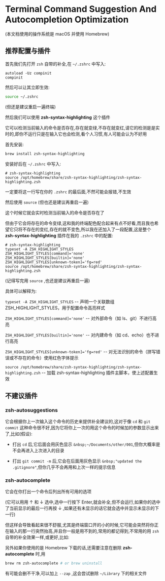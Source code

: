 # Terminal Command Suggestion And Autocompletion Optimization

(本文档使用的操作系统是 macOS 并使用 Homebrew)

## 推荐配置与插件

首先我们先打开 `zsh` 自带的补全,在 `~/.zshrc` 中写入:

```plaintext
autoload -Uz compinit
compinit
```

然后可以让其立即生效:

```zsh
source ~/.zshrc
```

(但还是建议重启一遍终端)

然后我们可以使用 **zsh-syntax-highlighting** 这个插件

它可以检测当前输入的命令是否存在,存在就变绿,不存在就变红,请它的检测是是实时的,即你不运行只是在输入它也会检测,看个人习惯,有人可能会认为不好用

首先安装:

```zsh
brew install zsh-syntax-highlighting
```

安装好后在 `~/.zshrc` 中写入:

```plaintext
# zsh-syntax-highlighting
source /opt/homebrew/share/zsh-syntax-highlighting/zsh-syntax-highlighting.zsh
```

一定要将这一行写在你的 `.zshrc` 的最后面,不然可能会报错,不生效

然后使用 `source` (但也还是建议再重启一遍)

这个时候它就会实时检测当前输入的命令是否存在了

但由于它会将存在的命令变绿,这和我的终端配色配合起来有点不好看,而且我也希望它只将不存在的变红,存在的就不变色,所以我在还加入了一段配置,这是整个 **zsh-syntax-highlighting** 插件在我的 `.zshrc` 中的配置:

```plaintext
# zsh-syntax-highlighting
typeset -A ZSH_HIGHLIGHT_STYLES
ZSH_HIGHLIGHT_STYLES[command]='none'
ZSH_HIGHLIGHT_STYLES[builtin]='none'
ZSH_HIGHLIGHT_STYLES[unknown-token]='fg=red'
source /opt/homebrew/share/zsh-syntax-highlighting/zsh-syntax-highlighting.zsh
```

(记得写完用 `source` ,也还是建议再重启一遍)

具体可以解释为:

`typeset -A ZSH_HIGHLIGHT_STYLES` -- 声明一个关联数组 ZSH_HIGHLIGHT_STYLES，用于配置命令高亮样式

`ZSH_HIGHLIGHT_STYLES[command]='none'` -- 对外部命令（如 ls、git）不进行高亮

`ZSH_HIGHLIGHT_STYLES[builtin]='none'` -- 对内建命令（如 cd、echo）也不进行高亮

`ZSH_HIGHLIGHT_STYLES[unknown-token]='fg=red'` -- 对无法识别的命令（拼写错误或不存在的命令）使用红色字体提示

`source /opt/homebrew/share/zsh-syntax-highlighting/zsh-syntax-highlighting.zsh` -- 加载 zsh-syntax-highlighting 插件主脚本，使上述配置生效


## 不建议插件

### zsh-autosuggestions

它会根据你上一次输入这个命令的历史来提供补全建议的,这对于像 `cd` 和 `git commit` 这种命令很不好,因为它将你上一次的用这个命令的时候加的参数显示出来了,比如(假设):

* 打出 `cd` 后,它后面会用灰色显示 `&nbsp;~/Documents/other/001`,但你大概率是不会再进入上次进入的目录

* 打出 `git commit -m` 后,它会在后面用灰色显示 `&nbsp;"updated the .gitignore"`,但你几乎不会再用和上次一样的提示信息

### **zsh-autocomplete**

它会在你打出一个命令后列出所有可用的选项

(它可以用用 ↑ 和 ↓ 选中,选中一行按下 Enter,就会补全,但不会运行,如果你的选中了当前显示的最后一行再按 ↓ ,如果还有未显示的话它就会选中并显示未显示的下一行)

但这样会导致看起来很不舒服,尤其是终端窗口开的小的时候,它可能会突然将你正在输入的那一行突然抬高,并且你一般是用不到的,常用的都记得到,不常用的用 `zsh` 自带的补全效果一样,或更好,比如:

另外如果你使用的是 Homebrew 下载的话,还需要注意在删除 **zsh-autocomplete** 时,用

```zsh
brew rm zsh-autocomplete # or brew uninstall
```

有可能会删不干净,可以加上 `--zap` ,这会尝试删除 `~/Library` 下的相关文件